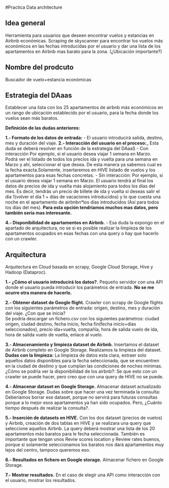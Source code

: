 #Practica Data architecture

## Idea general
Herramienta para usuarios que deseen encontrar vuelos y estancias en Airbnb económicas. Scraping de skyscanner para encontrar los vuelos más económicos en las fechas introducidas por el usuario y dar una lista de los apartamentos en Airbnb mas barato para la zona. (¿Ubicación importante?)

## Nombre del prodcuto
Buscador de vuelo+estancia económicas

## Estrategia del DAaas
Establecer una lista con los 25 apartamentos de airbnb más económicos en un rango de ubicación establecido por el usuario, para la fecha donde los vuelos sean más baratos.

__Definición de las dudas anteriores:__

__1.- Formato de los datos de entrada:__
	- El usuario introducirá salida, destino, mes y duración del viaje.
__2.- Interacción del usuario en el proceso:___
	Esta duda se deberá resolver en función de la estrategia del DAaaS
	- Con interacción
		Por ejemplo, si el usuario desea viajar 1 semana en Marzo. Podrá ver el listado de todos los precios ida y vuelta para una semana en Marzo y ahí, seleccionar el que desea. De esta manera ya sabemos cual es la fecha exacta.Solamente, insertaremos en HIVE listado de vuelos y los apartamentos para esas fechas concretas.
	- Sin interacción:
		Por ejemplo, si el usuario desea viajar 1 semana en Marzo. El usuario tendrá al final los datos de precios de ida y vuelta más alojamiento para todos los días del mes. Es decir, tendrás un precio de billete de ida y vuelta si deseas salir el día 1(volver el día 1 + días de vacaciones introducidos) y lo que cuesta una noche en el apartamento de airbnbn*los días introducidos (Así para todos los días del mes). __Para esta opción tendríamos muchos mas datos, pero también sería mas interesante.__

__4.- Disponibilidad de apartamentos en Airbnb.__
	- Esa duda la expongo en el apartado de arquitectura, no se si es posible realizar la limpieza de los apartamentos ocupados en esas fechas con una query o hay que hacerlo con un crawler.


## Arquitectura

Arquitectura en Cloud basada en scrapy, Google Cloud Storage, Hive y Hadoop (Dataproc).

__1.- ¿Cómo el usuario introducirá los datos?.__
	Pequeño servidor con una API donde el usuario pueda introducir los parámetros de entrada. 
	__No se me ocurre otra manera de hacerlo.__

__2.- Obtener dataset de Google flight.__
	Crawler con scrapy de Google flights con los siguientes parámetros de entrada: origen, destino, mes y duración del viaje. ¿Con que se inicia?	
	Se podría descargar un fichero.csv con los siguientes parámetros: ciudad origen, ciudad destino, fecha inicio, fecha fin(fecha inicio+días seleccionados), precio ida+vuelta, compañía, hora de salida vuelo de ida, hora de salida vuelo de vuelta, enlace al vuelo. 

__3.- Almacenamiento y limpieza dataset de Airbnb.__
	Insertamos el dataset de Airbnb completo en Google Storage. 
	Realizamos la limpieza del dataset.
	__Dudas con la limpieza:__
	La limpieza de datos esta clara, extraer solo aquellos datos disponibles para la fecha seleccionada, que se encuentren en la ciudad de destino y que cumplan las condiciones de noches mínimas.
	¿Cómo se podría ver la disponibilidad de los airbnb?: Se que esto con un crawler se puede hacer, pero creo que con una query de HIVE no se puede.

__4.- Almacenar dataset en Google Storage.__
	Almacenar dataset actualizado en Google Storage. 
	Dudas sobre que hacer una vez terminada la consulta:
	Deberíamos borrar ese dataset, porque no servirá para futuras consultas porque a lo mejor esos apartamentos ya han sido ocupados. Pero, ¿Cuánto tiempo después de realizar la consulta?.

__5.- Inserción de datasets en HIVE.__
	Con los dos dataset (precios de vuelos) y Airbnb, creación de dos tablas en HIVE y se realizara una query que seleccione aquellos Airbnb.
	La query deberá mostrar una lista de los 20 apartamentos más baratos para le fecha seleccionada. También es importante que tengan unos Reviw scores location y Review rates buenos, porque si solamente seleccionamos los baratos nos dará apartamentos muy lejos del centro, tampoco queremos eso.

__6.- Resultados en fichero en Google storage.__
	Almacenar fichero en Google Storage.

__7.- Mostrar resultados.__
	En el caso de elegir una API como interacción con el usuario, mostrar los resultados.

